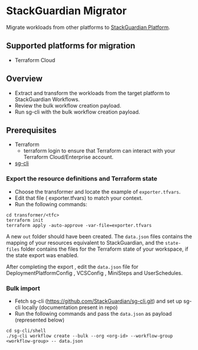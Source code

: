 # StackGuardian Migrator

Migrate workloads from other platforms to [StackGuardian Platform](https://app.stackguardian.io).

## Supported platforms for migration

- Terraform Cloud

## Overview

- Extract and transform the workloads from the target platform to StackGuardian Workflows.
- Review the bulk workflow creation payload.
- Run sg-cli with the bulk workflow creation payload.

## Prerequisites

- Terraform
  - terraform login to ensure that Terraform can interact with your Terraform Cloud/Enterprise account.
- [sg-cli](https://github.com/StackGuardian/sg-cli/tree/main/shell)

### Export the resource definitions and Terraform state

- Choose the transformer and locate the example of `exporter.tfvars`.
- Edit that file ( exporter.tfvars)  to match your context.
- Run the following commands:

```shell
cd transformer/<tfc>
terraform init
terraform apply -auto-approve -var-file=exporter.tfvars
```

A new `out` folder should have been created. The `data.json` files contains the mapping of your resources equivalent to StackGuardian, and the `state-files` folder contains the files for the Terraform state of your workspace, if the state export was enabled.

After completing the export , edit the `data.json` file for DeploymentPlatformConfig , VCSConfig , MiniSteps and UserSchedules. 

### Bulk import 

- Fetch sg-cli (https://github.com/StackGuardian/sg-cli.git) and set up sg-cli locally (documentation present in repo)
- Run the following commands and pass the `data.json` as payload (represented below)

```shell
cd sg-cli/shell
./sg-cli workflow create --bulk --org <org-id> --workflow-group <workflow-group> -- data.json
```
